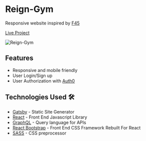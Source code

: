 # Reign-Gym
Responsive website inspired by [F45](https://f45training.com)

[Live Project](https://reign-gym.netlify.app/)

![Reign-Gym](https://user-images.githubusercontent.com/44646134/86485340-7b1b1200-bd26-11ea-9055-40f9fff4dcb4.jpg)


## Features
- Responsive and mobile friendly
- User Login/Sign up
- User Authorization with [Auth0](https://auth0.com/)

## Technologies Used 🛠️
- [Gatsby](https://www.gatsbyjs.org/) -  Static Site Generator
- [React](https://reactjs.org/) - Front End Javascript Library
- [GraphQL](https://graphql.org/) -  Query language for APIs
- [React Bootstrap](https://react-bootstrap.github.io/) -  Front End CSS Framework Rebuilt For React
- [SASS](https://sass-lang.com/) - CSS preprocessor
